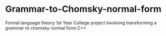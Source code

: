 # Grammar-to-Chomsky-normal-form
Formal language theory 1st Year College project involving transforming a grammar to chomsky normal form C++
